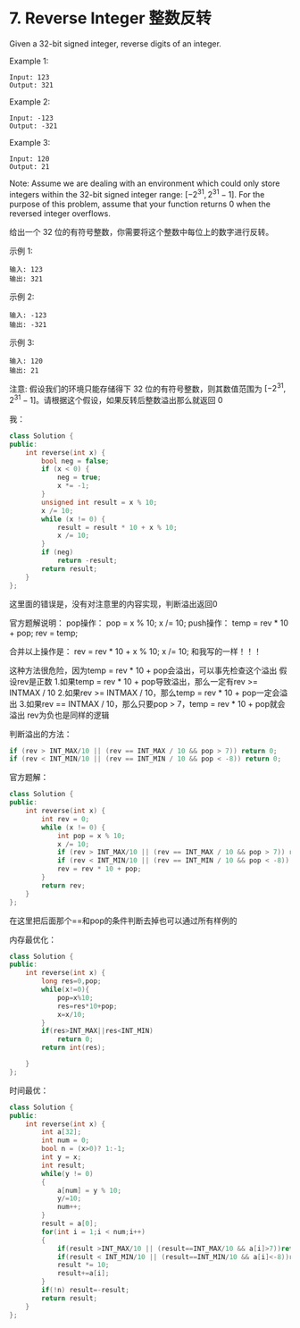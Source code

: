# 7. Reverse Integer 整数反转

Given a 32-bit signed integer, reverse digits of an integer.

Example 1:
```
Input: 123
Output: 321
```
Example 2:
```
Input: -123
Output: -321
```
Example 3:
```
Input: 120
Output: 21
```
Note:
Assume we are dealing with an environment which could only store integers within the 32-bit signed integer range: $[−2^{31},  2^{31} − 1]$. For the purpose of this problem, assume that your function returns 0 when the reversed integer overflows.

给出一个 32 位的有符号整数，你需要将这个整数中每位上的数字进行反转。

示例 1:
```
输入: 123
输出: 321
```
示例 2:
```
输入: -123
输出: -321
```
示例 3:
```
输入: 120
输出: 21
```
注意:
假设我们的环境只能存储得下 32 位的有符号整数，则其数值范围为 $[−2^{31},  2^{31} − 1]$。请根据这个假设，如果反转后整数溢出那么就返回 0

我：
```cpp
class Solution {
public:
    int reverse(int x) {
        bool neg = false;
        if (x < 0) {
            neg = true;
            x *= -1;
        }
        unsigned int result = x % 10;
        x /= 10;
        while (x != 0) {
            result = result * 10 + x % 10;
            x /= 10;
        }
        if (neg)
            return -result;
        return result;
    }
};
```
这里面的错误是，没有对注意里的内容实现，判断溢出返回0

官方题解说明：
pop操作：
pop = x % 10;
x /= 10;
push操作：
temp = rev * 10 + pop;
rev = temp;

合并以上操作是：
rev = rev * 10 + x % 10;
x /= 10;
和我写的一样！！！

这种方法很危险，因为temp = rev * 10 + pop会溢出，可以事先检查这个溢出
假设rev是正数
1.如果temp = rev * 10 + pop导致溢出，那么一定有rev >= INTMAX / 10
2.如果rev >= INTMAX / 10，那么temp = rev * 10 + pop一定会溢出
3.如果rev == INTMAX / 10，那么只要pop > 7，temp = rev * 10 + pop就会溢出
rev为负也是同样的逻辑

判断溢出的方法：
```cpp
if (rev > INT_MAX/10 || (rev == INT_MAX / 10 && pop > 7)) return 0;
if (rev < INT_MIN/10 || (rev == INT_MIN / 10 && pop < -8)) return 0;
```

官方题解：
```cpp
class Solution {
public:
    int reverse(int x) {
        int rev = 0;
        while (x != 0) {
            int pop = x % 10;
            x /= 10;
            if (rev > INT_MAX/10 || (rev == INT_MAX / 10 && pop > 7)) return 0;
            if (rev < INT_MIN/10 || (rev == INT_MIN / 10 && pop < -8)) return 0;
            rev = rev * 10 + pop;
        }
        return rev;
    }
};
```
在这里把后面那个==和pop的条件判断去掉也可以通过所有样例的

内存最优化：
```cpp
class Solution {
public:
    int reverse(int x) {
        long res=0,pop;
        while(x!=0){
            pop=x%10;
            res=res*10+pop;
            x=x/10;
        }
        if(res>INT_MAX||res<INT_MIN)
            return 0;
        return int(res);

    }
};
```
时间最优：
```cpp
class Solution {
public:
    int reverse(int x) {
        int a[32];
        int num = 0;
        bool n = (x>0)? 1:-1;
        int y = x;
        int result;
        while(y != 0)
        {
            a[num] = y % 10;
            y/=10;
            num++;
        }
        result = a[0];
        for(int i = 1;i < num;i++)
        {
            if(result >INT_MAX/10 || (result==INT_MAX/10 && a[i]>7))return 0;
            if(result < INT_MIN/10 || (result==INT_MIN/10 && a[i]<-8))return 0;
            result *= 10;
            result+=a[i];
        }
        if(!n) result=-result;
        return result;
    }
};
```